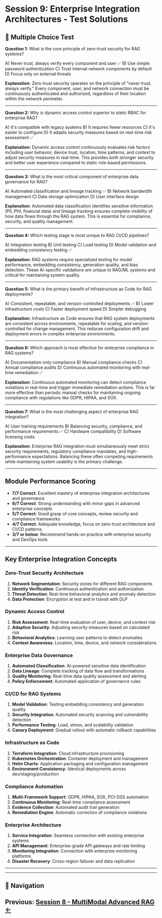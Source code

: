 # Session 9: Enterprise Integration Architectures - Test Solutions

## 📝 Multiple Choice Test

**Question 1:** What is the core principle of zero-trust security for RAG systems?  

A) Never trust, always verify every component and user ✅
B) Use simple password authentication
C) Trust internal network components by default
D) Focus only on external threats

**Explanation:** Zero-trust security operates on the principle of "never trust, always verify." Every component, user, and network connection must be continuously authenticated and authorized, regardless of their location within the network perimeter.

---

**Question 2:** Why is dynamic access control superior to static RBAC for enterprise RAG?  

A) It's compatible with legacy systems
B) It requires fewer resources
C) It's easier to configure
D) It adapts security measures based on real-time risk assessment ✅

**Explanation:** Dynamic access control continuously evaluates risk factors including user behavior, device trust, location, time patterns, and context to adjust security measures in real-time. This provides both stronger security and better user experience compared to static role-based permissions.

---

**Question 3:** What is the most critical component of enterprise data governance for RAG?  

A) Automated classification and lineage tracking ✅
B) Network bandwidth management
C) Data storage optimization
D) User interface design

**Explanation:** Automated data classification identifies sensitive information (PII, PHI, financial data) and lineage tracking ensures complete visibility of how data flows through the RAG system. This is essential for compliance, security, and quality management.

---

**Question 4:** Which testing stage is most unique to RAG CI/CD pipelines?  

A) Integration testing
B) Unit testing
C) Load testing
D) Model validation and embedding consistency testing ✅

**Explanation:** RAG systems require specialized testing for model performance, embedding consistency, generation quality, and bias detection. These AI-specific validations are unique to RAG/ML systems and critical for maintaining system quality.

---

**Question 5:** What is the primary benefit of Infrastructure as Code for RAG deployments?  

A) Consistent, repeatable, and version-controlled deployments ✅
B) Lower infrastructure costs
C) Faster deployment speed
D) Simpler debugging

**Explanation:** Infrastructure as Code ensures that RAG system deployments are consistent across environments, repeatable for scaling, and version-controlled for change management. This reduces configuration drift and deployment errors in complex enterprise environments.

---

**Question 6:** Which approach is most effective for enterprise compliance in RAG systems?  

A) Documentation-only compliance
B) Manual compliance checks
C) Annual compliance audits
D) Continuous automated monitoring with real-time remediation ✅

**Explanation:** Continuous automated monitoring can detect compliance violations in real-time and trigger immediate remediation actions. This is far more effective than periodic manual checks for maintaining ongoing compliance with regulations like GDPR, HIPAA, and SOX.

---

**Question 7:** What is the most challenging aspect of enterprise RAG integration?  

A) User training requirements
B) Balancing security, compliance, and performance requirements ✅
C) Hardware compatibility
D) Software licensing costs

**Explanation:** Enterprise RAG integration must simultaneously meet strict security requirements, regulatory compliance mandates, and high-performance expectations. Balancing these often competing requirements while maintaining system usability is the primary challenge.

---

## Module Performance Scoring

- **7/7 Correct**: Excellent mastery of enterprise integration architectures and governance
- **6/7 Correct**: Strong understanding with minor gaps in advanced enterprise concepts
- **5/7 Correct**: Good grasp of core concepts, review security and compliance frameworks
- **4/7 Correct**: Adequate knowledge, focus on zero-trust architecture and CI/CD patterns
- **3/7 or below**: Recommend hands-on practice with enterprise security and DevOps tools

---

## Key Enterprise Integration Concepts

### Zero-Trust Security Architecture
1. **Network Segmentation**: Security zones for different RAG components
2. **Identity Verification**: Continuous authentication and authorization
3. **Threat Detection**: Real-time behavioral analytics and anomaly detection
4. **Data Protection**: Encryption at rest and in transit with DLP

### Dynamic Access Control
1. **Risk Assessment**: Real-time evaluation of user, device, and context risk
2. **Adaptive Security**: Adjusting security measures based on calculated risk
3. **Behavioral Analytics**: Learning user patterns to detect anomalies
4. **Context Awareness**: Location, time, device, and network considerations

### Enterprise Data Governance
1. **Automated Classification**: AI-powered sensitive data identification
2. **Data Lineage**: Complete tracking of data flow and transformations
3. **Quality Monitoring**: Real-time data quality assessment and alerting
4. **Policy Enforcement**: Automated application of governance rules

### CI/CD for RAG Systems
1. **Model Validation**: Testing embedding consistency and generation quality
2. **Security Integration**: Automated security scanning and vulnerability detection
3. **Performance Testing**: Load, stress, and scalability validation
4. **Canary Deployment**: Gradual rollout with automatic rollback capabilities

### Infrastructure as Code
1. **Terraform Integration**: Cloud infrastructure provisioning
2. **Kubernetes Orchestration**: Container deployment and management
3. **Helm Charts**: Application packaging and configuration management
4. **Environment Consistency**: Identical deployments across dev/staging/production

### Compliance Automation
1. **Multi-Framework Support**: GDPR, HIPAA, SOX, PCI-DSS automation
2. **Continuous Monitoring**: Real-time compliance assessment
3. **Evidence Collection**: Automated audit trail generation
4. **Remediation Engine**: Automatic correction of compliance violations

### Enterprise Architecture
1. **Service Integration**: Seamless connection with existing enterprise systems
2. **API Management**: Enterprise-grade API gateways and rate limiting
3. **Monitoring Integration**: Connection with enterprise monitoring platforms
4. **Disaster Recovery**: Cross-region failover and data replication

---
---

## 🧭 Navigation

**Previous:** [Session 8 - MultiModal Advanced RAG ←](Session8_MultiModal_Advanced_RAG.md)
---
